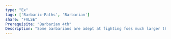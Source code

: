 ```yaml
---
type: "Ex"
tags: ['Barbaric-Paths', 'Barbarian']
share: "FALSE"
Prerequisite: "Barbarian 4th"
Description: "Some barbarians are adept at fighting foes much larger than themselves. Once per round as a reaction the barbarian may choose a single for within his line of sight, until the end of his turn, that target’s reach is treated as if it were 5 feet shorter when interacting with the barbarian. The barbarian may treat a foe’s reach as 5 feet shorter for every 5 levels beyond 5th he possesses."
---
```

